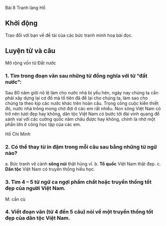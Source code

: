 Bài
8
Tranh làng Hồ

## Khởi động

Trao đổi với bạn về đề tài của các bức tranh minh hoạ bài đọc.

## Luyện từ và câu

Mở rộng vốn từ Đất nước

### 1. Tìm trong đoạn văn sau những từ đồng nghĩa với từ “đất nước”:
Sau 80 năm giời nô lệ làm cho nước nhà bị yếu hèn, ngày nay chúng ta cần phải xây dựng lại cơ đồ mà tổ tiên đã để lại cho chúng ta, làm sao cho chúng ta theo kịp các nước khác trên hoàn cầu. Trong công cuộc kiến thiết đó, nước nhà trông mong chờ đợi ở các em rất nhiều. Non sông Việt Nam có trở nên tươi đẹp hay không, dân tộc Việt Nam có bước tới đài vinh quang để sánh vai với các cường quốc năm châu được hay không, chính là nhờ một phần lớn ở công học tập của các em.

Hồ Chí Minh

### 2. Có thể thay từ in đậm trong mỗi câu sau bằng những từ ngữ nào?
a. Bức tranh vẽ cảnh **sông núi** thật hùng vĩ.
b. **Tổ quốc** Việt Nam thật đẹp.
c. **Dân tộc** Việt Nam có truyền thống hiếu học.

### 3. Tìm 4 – 5 từ ngữ ca ngợi phẩm chất hoặc truyền thống tốt đẹp của người Việt Nam.

M: cần cù

### 4. Viết đoạn văn (từ 4 đến 5 câu) nói về một truyền thống tốt đẹp của dân tộc Việt Nam.
